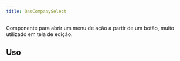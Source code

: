 ```yaml
---
title: QasCompanySelect
---
```


Componente para abrir um menu de ação a partir de um botão, muito utilizado em tela de edição.

<doc-api file="company-select/QasCompanySelect" name="QasCompanySelect" />

## Uso

<doc-example file="QasCompanySelect/Basic" title="Básico" />
<doc-example file="QasCompanySelect/WithListView" title="Com list view" />
